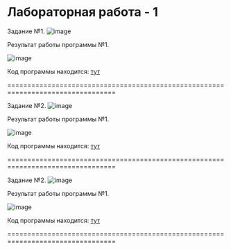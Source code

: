 Лабораторная работа - 1
===================================================================================

Задание №1.
![image](https://github.com/drusch91/Lab_C/assets/119664059/813ea229-98ff-4774-aea8-610e8a41ec7e)

Результат работы программы №1.

![image](https://github.com/drusch91/Lab_C/assets/119664059/44a78e7b-e016-4dbb-85b4-035f472be6fe)

Код программы находится: [тут](./PointerTask.cpp)

=================================================================================

Задание №2.
![image](https://github.com/drusch91/Lab_C/assets/119664059/813ea229-98ff-4774-aea8-610e8a41ec7e)

Результат работы программы №1.

![image](https://github.com/drusch91/Lab_C/assets/119664059/687124bd-79eb-4346-a3f1-53d4158d7105)

Код программы находится: [тут](./PointerTask.cpp)

=================================================================================

Задание №2.
![image](https://github.com/drusch91/Lab_C/assets/119664059/813ea229-98ff-4774-aea8-610e8a41ec7e)

Результат работы программы №1.

![image](https://github.com/drusch91/Lab_C/assets/119664059/44a78e7b-e016-4dbb-85b4-035f472be6fe)

Код программы находится: [тут](./PointerTask.cpp)

=================================================================================
